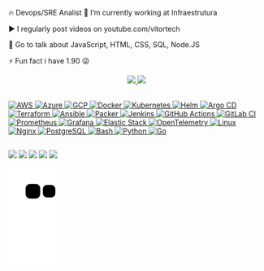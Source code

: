 
🔥 Devops/SRE Analist 
🔭 I’m currently working at Infraestrutura


▶️ I regularly post videos on youtube.com/vitortech

💬 Go to talk about JavaScript, HTML, CSS, SQL, Node.JS

⚡ Fun fact i have 1.90 😜
<div align="center">
  <a href="https://github.com/VitorAlmeida1998">
  <img height="180em" src="https://github-readme-stats.vercel.app/api?username=VitorAlmeida1998&show_icons=true&theme=dark&include_all_commits=true&count_private=true"/>
  <img height="180em" src="https://github-readme-stats.vercel.app/api/top-langs/?username=VitorAlmeida1998&layout=compact&langs_count=7&theme=dark"/>
</div>
    <br>
<!-- DevOps Stack -->
<p align="left">
  <!-- Cloud -->
  <img src="https://img.shields.io/badge/AWS-232F3E?logo=amazon-aws&logoColor=white" alt="AWS" />
  <img src="https://img.shields.io/badge/Azure-0078D4?logo=microsoft-azure&logoColor=white" alt="Azure" />
  <img src="https://img.shields.io/badge/GCP-4285F4?logo=google-cloud&logoColor=white" alt="GCP" />
  <!-- Containers & Orquestração -->
  <img src="https://img.shields.io/badge/Docker-2496ED?logo=docker&logoColor=white" alt="Docker" />
  <img src="https://img.shields.io/badge/Kubernetes-326CE5?logo=kubernetes&logoColor=white" alt="Kubernetes" />
  <img src="https://img.shields.io/badge/Helm-0F1689?logo=helm&logoColor=white" alt="Helm" />
  <img src="https://img.shields.io/badge/ArgoCD-EF7B4D?logo=argo&logoColor=white" alt="Argo CD" />
  <!-- IaC & Config -->
  <img src="https://img.shields.io/badge/Terraform-7B42BC?logo=terraform&logoColor=white" alt="Terraform" />
  <img src="https://img.shields.io/badge/Ansible-EE0000?logo=ansible&logoColor=white" alt="Ansible" />
  <img src="https://img.shields.io/badge/Packer-02A8EF?logo=packer&logoColor=white" alt="Packer" />
  <!-- CI/CD -->
  <img src="https://img.shields.io/badge/Jenkins-D24939?logo=jenkins&logoColor=white" alt="Jenkins" />
  <img src="https://img.shields.io/badge/GitHub%20Actions-2088FF?logo=github-actions&logoColor=white" alt="GitHub Actions" />
  <img src="https://img.shields.io/badge/GitLab%20CI-FC6D26?logo=gitlab&logoColor=white" alt="GitLab CI" />
  <!-- Observabilidade -->
  <img src="https://img.shields.io/badge/Prometheus-E6522C?logo=prometheus&logoColor=white" alt="Prometheus" />
  <img src="https://img.shields.io/badge/Grafana-F46800?logo=grafana&logoColor=white" alt="Grafana" />
  <img src="https://img.shields.io/badge/ELK-005571?logo=elasticsearch&logoColor=white" alt="Elastic Stack" />
  <img src="https://img.shields.io/badge/OpenTelemetry-683D87?logo=opentelemetry&logoColor=white" alt="OpenTelemetry" />
  <!-- OS / Web / DB -->
  <img src="https://img.shields.io/badge/Linux-FCC624?logo=linux&logoColor=000" alt="Linux" />
  <img src="https://img.shields.io/badge/Nginx-009639?logo=nginx&logoColor=white" alt="Nginx" />
  <img src="https://img.shields.io/badge/PostgreSQL-4169E1?logo=postgresql&logoColor=white" alt="PostgreSQL" />
  <!-- Langs & Scripting -->
  <img src="https://img.shields.io/badge/Bash-121011?logo=gnu-bash&logoColor=white" alt="Bash" />
  <img src="https://img.shields.io/badge/Python-3776AB?logo=python&logoColor=white" alt="Python" />
  <img src="https://img.shields.io/badge/Go-00ADD8?logo=go&logoColor=white" alt="Go" />
</p>
  
  ##
 
<div> 
  <a href="https://www.instagram.com/vidias_d3" target="_blank"><img src="https://img.shields.io/badge/-Instagram-%23E4405F?style=for-the-badge&logo=instagram&logoColor=white" target="_blank"></a>
 	<a href="https://www.twitch.tv/vithanosbr" target="_blank"><img src="https://img.shields.io/badge/Twitch-9146FF?style=for-the-badge&logo=twitch&logoColor=white" target="_blank"></a>
 <a href="https://discord.gg/wagxzStdcR" target="_blank"><img src="https://img.shields.io/badge/Discord-7289DA?style=for-the-badge&logo=discord&logoColor=white" target="_blank"></a> 
  <a href = "mailto:vitor.d3.alves@gmail.com"><img src="https://img.shields.io/badge/-Gmail-%23333?style=for-the-badge&logo=gmail&logoColor=white" target="_blank"></a>
  <a href="https://www.linkedin.com/in/vitoralvestech" target="_blank"><img src="https://img.shields.io/badge/-LinkedIn-%230077B5?style=for-the-badge&logo=linkedin&logoColor=white" target="_blank"></a> 
 
  ![Snake animation](https://github.com/rafaballerini/rafaballerini/blob/output/github-contribution-grid-snake.svg)
